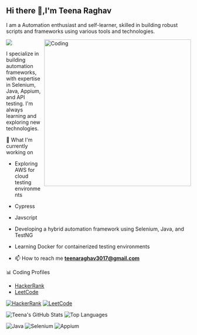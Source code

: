 ## Hi there 👋,I'm Teena Raghav
I am a Automation enthusiast and self-learner, skilled in building robust scripts and frameworks using various tools and technologies.

<img align="right" alt="Coding" width="400" src="https://mir-s3-cdn-cf.behance.net/project_modules/disp/601014116770475.6068beff4640a.gif"/>
<p align="left"> <img src="https://komarev.com/ghpvc/?username=TeenaRaghav&label=Profile%20views&color=0e75b6&style=flat" /> </p>


I specialize in building automation frameworks, with expertise in Selenium, Java, Appium, and API testing.
I'm always learning and exploring new technologies.

 🔭 What I'm currently working on
- Exploring AWS for cloud testing environments
- Cypress
- Javscript
- Developing a hybrid automation framework using Selenium, Java, and TestNG
- Learning Docker for containerized testing environments


- 📫 How to reach me **teenaraghav3017@gmail.com**

 📊 Coding Profiles
- [HackerRank](https://www.hackerrank.com/@teenaraghav3017)
- [LeetCode](https://leetcode.com/Teena_raghav)

[![HackerRank](https://img.shields.io/badge/-HackerRank-2EC866?style=for-the-badge&logo=HackerRank&logoColor=white)](https://www.hackerrank.com/@teenaraghav3017)
[![LeetCode](https://img.shields.io/badge/-LeetCode-FFA116?style=for-the-badge&logo=LeetCode&logoColor=black)](https://leetcode.com/Teena_raghav)


![Teena's GitHub Stats](https://github-readme-stats.vercel.app/api?username=TeenaRaghav&show_icons=true&theme=radical)
![Top Languages](https://github-readme-stats.vercel.app/api/top-langs/?username=TeenaRaghav&layout=compact)

![Java](https://img.shields.io/badge/Java-ED8B00?style=for-the-badge&logo=java&logoColor=white)
![Selenium](https://img.shields.io/badge/Selenium-43B02A?style=for-the-badge&logo=selenium&logoColor=white)
![Appium](https://img.shields.io/badge/Appium-33b2e5?style=for-the-badge&logo=appium&logoColor=white)
